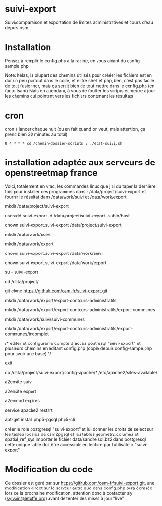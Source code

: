 suivi-export
============

Suivi/comparaison et exportation de limites administratives et cours d'eau depuis osm

Installation
============

Pensez à remplir le config.php à la racine, en vous aidant du config-sample.php

Note: hélas, la plupart des chemins utilisés pour crééer les fichiers est en dur un peu partout dans le code, et entre shell et php, ben, c'est pas facile de 
tout fusionner, mais ça serait bien de tout mettre dans le config.php (en factorisant)
Mais en attendant, à vous de fouiller les scripts et mettre à jour les chemins qui pointent vers les fichiers contenant les résultats

cron
====
cron à lancer chaque nuit (ou en fait quand on veut, mais attention, ça prend bien 30 minutes au total)

``
0 4 * * * cd /chemin-dossier-scripts ; ./etat-suivi.sh
``

installation adaptée aux serveurs de openstreetmap france 
=========================================================
Voici, totalement en vrac, les commandes linux que j'ai du taper la dernière fois pour installer ces programmes dans :
/data/project/suivi-export
et fournir le résultat dans 
/data/work/suivi
et
/data/work/export

mkdir /data/project/suivi-export

useradd suivi-export -d /data/project/suivi-export -s /bin/bash

chown suivi-export.suivi-export /data/project/suivi-export

mkdir /data/work/suivi

mkdir /data/work/export

chown suivi-export.suivi-export /data/work/suivi

chown suivi-export.suivi-export /data/work/export

su - suivi-export

cd /data/project/

git clone https://github.com/osm-fr/suivi-export.git

mkdir /data/work/export/export-contours-administratifs

mkdir /data/work/export/export-contours-administratifs/export-communes

mkdir /data/work/suivi/suivi-communes

mkdir /data/work/export/export-contours-administratifs/export-communes/incomplet

/* 
editer et configurer le compte d'accès postresql "suivi-export" et plusieurs chemins en éditant config.php 
(copie depuis config-sampe.php pour avoir une base)
*/


exit

cp /data/project/suivi-export/config-apache/* /etc/apache2/sites-available/

a2ensite suivi

a2ensite export

a2enmod expires

service apache2 restart

apt-get install php5-pgsql php5-cli


créer le role postgresql "suivi-export" et lui donner les droits de select sur les tables locales de osm2pgsql et les tables geometry_columns et spatial_ref_sys
importer le fichier data/sandre.sql.bz2 dans postgresql, cette unique table doit être accessible en lecture par l'utilisateur "suivi-export" 


Modification du code
====================
Ce dossier est géré par sur https://github.com/osm-fr/suivi-export.git, une modification direct sur le serveur autre que dans config.php sera écrasée lors de la
prochaine modification, attention donc à contacter sly (sylvain@letuffe.org) avant de tenter des mises à jour "live"